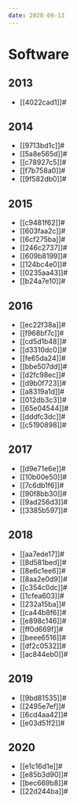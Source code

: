 ```yaml
---
date: 2020-09-13
---
```


# Software

## 2013

- [[4022cad1]]#

## 2014

- [[9713bd1c]]#
- [[5a8e565d]]#
- [[c78927c5]]#
- [[f7b758a0]]#
- [[9f582db0]]#

## 2015

- [[c9481f62]]#
- [[603faa2c]]#
- [[6cf275ba]]#
- [[246c2737]]#
- [[609b8199]]#
- [[124bc4e0]]#
- [[0235aa43]]#
- [[b24a7e10]]#

## 2016

- [[ec22f38a]]#
- [[f968bf7c]]#
- [[cd5d1b48]]#
- [[d3310dc0]]#
- [[fe65da24]]#
- [[bbe507dd]]#
- [[d2fc98ec]]#
- [[d9b0f723]]#
- [[a8319a1d]]#
- [[012db3c3]]#
- [[65e04544]]#
- [[dddfc3dc]]#
- [[c5190898]]#

## 2017

- [[d9e71e6e]]#
- [[10b00e50]]#
- [[7c6db1f6]]#
- [[90f8bb30]]#
- [[9ad256d3]]#
- [[3385b597]]#

## 2018

- [[aa7ede17]]#
- [[8d581bed]]#
- [[8e6c1ee6]]#
- [[8aa2e0d9]]#
- [[c354c0dc]]#
- [[1cfea603]]#
- [[232a15ba]]#
- [[ca44b8f6]]#
- [[e898c146]]#
- [[ff0d669f]]#
- [[beee6516]]#
- [[df2c0532]]#
- [[ac844eb0]]#

## 2019

- [[9bd81535]]#
- [[2495e7ef]]#
- [[6cd4aa42]]#
- [[e03d51f2]]#

## 2020

- [[e1c16d1e]]#
- [[e85b3d90]]#
- [[bec669b8]]#
- [[22d244ba]]#
